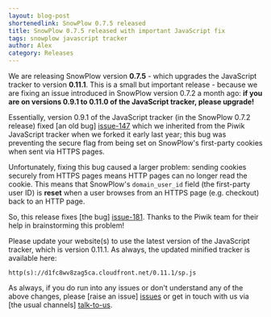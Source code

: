 ```yaml
---
layout: blog-post
shortenedlink: SnowPlow 0.7.5 released
title: SnowPlow 0.7.5 released with important JavaScript fix
tags: snowplow javascript tracker
author: Alex
category: Releases
---
```


We are releasing SnowPlow version **0.7.5** - which upgrades the JavaScript tracker to version **0.11.1**. This is a small but important release - because we are fixing an issue introduced in SnowPlow version 0.7.2 a month ago: **if you are on versions 0.9.1 to 0.11.0 of the JavaScript tracker, please upgrade!**

Essentially, version 0.9.1 of the JavaScript tracker (in the SnowPlow 0.7.2 release) fixed [an old bug] [issue-147] which we inherited from the Piwik JavaScript tracker when we forked it early last year; this bug was preventing the secure flag from being set on SnowPlow's first-party cookies when sent via HTTPS pages.

Unfortunately, fixing this bug caused a larger problem: sending cookies securely from HTTPS pages means HTTP pages can no longer read the cookie. This means that SnowPlow's `domain_user_id` field (the first-party user ID) is **reset** when a user browses from an HTTPS page (e.g. checkout) back to an HTTP page.

So, this release fixes [the bug] [issue-181]. Thanks to the Piwik team for their help in brainstorming this problem!

Please update your website(s) to use the latest version of the JavaScript tracker, which is version 0.11.1. As always, the updated minified tracker is available here:

    http(s)://d1fc8wv8zag5ca.cloudfront.net/0.11.1/sp.js

As always, if you do run into any issues or don't understand any of the above changes, please [raise an issue] [issues] or get in touch with us via [the usual channels] [talk-to-us].

[issue-147]: https://github.com/snowplow/snowplow/pull/147
[issue-181]: https://github.com/snowplow/snowplow/issues/181

[issues]: https://github.com/snowplow/snowplow/issues
[talk-to-us]: https://github.com/snowplow/snowplow/wiki/Talk-to-us
